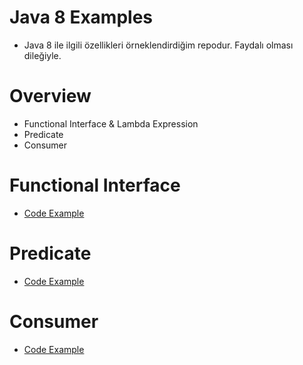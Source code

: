 # Java 8 Examples
* Java 8 ile ilgili özellikleri örneklendirdiğim repodur. Faydalı olması dileğiyle.

# Overview
* Functional Interface & Lambda Expression
* Predicate
* Consumer


# Functional Interface
* [Code Example](https://github.com/kubilaycicek/Java8-Examples/tree/master/FunctionalInterface)

# Predicate
* [Code Example](https://github.com/kubilaycicek/Java8-Examples/tree/master/Predicate)

# Consumer
* [Code Example](https://github.com/kubilaycicek/Java8-Examples/tree/master/Consumer)
